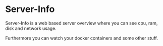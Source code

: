 # Server-Info

Server-Info is a web based server overview where you can see cpu, ram, disk and network usage.

Furthermore you can watch your docker containers and some other stuff.

